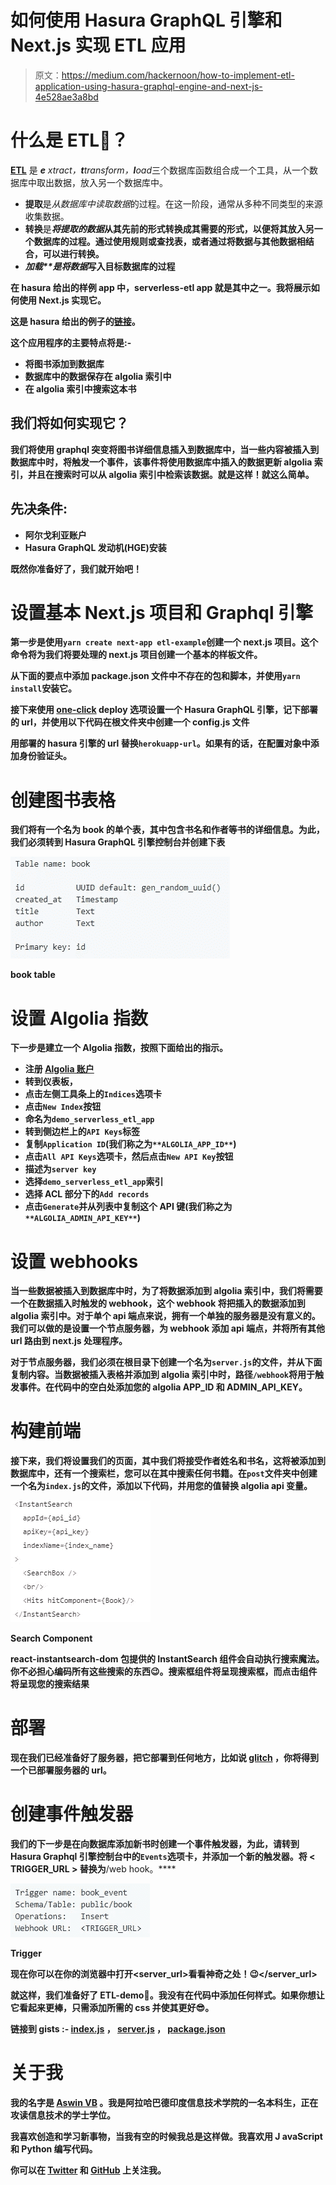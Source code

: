 # 如何使用 Hasura GraphQL 引擎和 Next.js 实现 ETL 应用

> 原文：<https://medium.com/hackernoon/how-to-implement-etl-application-using-hasura-graphql-engine-and-next-js-4e528ae3a8bd>

# **什么是 ETL💭？**

[**ETL**](https://www.webopedia.com/TERM/E/ETL.html) 是 ***e*** *xtract，****t****transform，****l****oad*三个数据库函数组合成一个工具，从一个数据库中取出数据，放入另一个数据库中。

*   **提取**是*从数据库中读取数据*的过程。在这一阶段，通常从多种不同类型的来源收集数据。
*   **转换**是***将提取的数据*从其先前的形式转换成其需要的形式，以便将其放入另一个数据库的过程。通过使用规则或查找表，或者通过将数据与其他数据相结合，可以进行转换。**
*   ****加载**是*将数据*写入目标数据库的过程**

**在 hasura 给出的样例 app 中，serverless-etl app 就是其中之一。我将展示如何使用 Next.js 实现它。**

**这是 hasura 给出的例子的[链接](https://github.com/hasura/graphql-engine/tree/master/community/sample-apps/serverless-etl)。**

**这个应用程序的主要特点将是:-**

*   **将图书添加到数据库**
*   **数据库中的数据保存在 algolia 索引中**
*   **在 algolia 索引中搜索这本书**

## ****我们将如何实现它？****

**我们将使用 graphql 突变将图书详细信息插入到数据库中，当一些内容被插入到数据库中时，将触发一个事件，该事件将使用数据库中插入的数据更新 algolia 索引，并且在搜索时可以从 algolia 索引中检索该数据。就是这样！就这么简单。**

## ****先决条件:****

*   **阿尔戈利亚账户**
*   **Hasura GraphQL 发动机(HGE)安装**

**既然你准备好了，我们就开始吧！**

# ****设置基本 Next.js 项目和 Graphql 引擎****

**第一步是使用`yarn create next-app etl-example`创建一个 next.js 项目。这个命令将为我们将要处理的 next.js 项目创建一个基本的样板文件。**

**从下面的要点中添加 package.json 文件中不存在的包和脚本，并使用`yarn install`安装它。**

**接下来使用 [one-click](https://heroku.com/deploy?template=https://github.com/hasura/graphql-engine-heroku) deploy 选项设置一个 Hasura GraphQL 引擎，记下部署的 url，并使用以下代码在根文件夹中创建一个 **config.js** 文件**

**用部署的 hasura 引擎的 url 替换`herokuapp-url`。如果有的话，在配置对象中添加身份验证头。**

# **创建图书表格**

**我们将有一个名为 **book** 的单个表，其中包含书名和作者等书的详细信息。为此，我们必须转到 Hasura GraphQL 引擎控制台并创建下表**

**![](img/78dd1fdad073fd218a35ca285e4bc355.png)**

**book table**

# **设置 Algolia 指数**

**下一步是建立一个 Algolia 指数，按照下面给出的指示。**

*   **注册 [Algolia 账户](https://www.algolia.com/)**
*   **转到仪表板，**
*   **点击左侧工具条上的`Indices`选项卡**
*   **点击`New Index`按钮**
*   **命名为`demo_serverless_etl_app`**
*   **转到侧边栏上的`API Keys`标签**
*   **复制`Application ID`(我们称之为`**ALGOLIA_APP_ID**`)**
*   **点击`All API Keys`选项卡，然后点击`New API Key`按钮**
*   **描述为`server key`**
*   **选择`demo_serverless_etl_app`索引**
*   **选择 ACL 部分下的`Add records`**
*   **点击`Generate`并从列表中复制这个 API 键(我们称之为`**ALGOLIA_ADMIN_API_KEY**`)**

# **设置 webhooks**

**当一些数据被插入到数据库中时，为了将数据添加到 algolia 索引中，我们将需要一个在数据插入时触发的 webhook，这个 webhook 将把插入的数据添加到 algolia 索引中。对于单个 api 端点来说，拥有一个单独的服务器是没有意义的。我们可以做的是设置一个节点服务器，为 webhook 添加 api 端点，并将所有其他 url 路由到 next.js 处理程序。**

**对于节点服务器，我们必须在根目录下创建一个名为`server.js`的文件，并从下面复制内容。当数据被插入表格并添加到 algolia 索引中时，路径`/webhook`将用于触发事件。在代码中的空白处添加您的 algolia APP_ID 和 ADMIN_API_KEY。**

# **构建前端**

**接下来，我们将设置我们的页面，其中我们将接受作者姓名和书名，这将被添加到数据库中，还有一个搜索栏，您可以在其中搜索任何书籍。在`post`文件夹中创建一个名为`index.js`的文件，添加以下代码，并用您的值替换 algolia api 变量。**

**![](img/bffd817e58e726bae33a5a89830872c2.png)**

**Search Component**

****react-instantsearch-dom** 包提供的 **InstantSearch** 组件会自动执行搜索魔法。你不必担心编码所有这些搜索的东西😉。**搜索框**组件将呈现搜索框，而**点击**组件将呈现您的搜索结果**

# **部署**

**现在我们已经准备好了服务器，把它部署到任何地方，比如说 [glitch](https://glitch.com) ，你将得到一个已部署服务器的 url。**

# **创建事件触发器**

**我们的下一步是在向数据库添加新书时创建一个事件触发器，为此，请转到 Hasura Graphql 引擎控制台中的`Events`选项卡，并添加一个新的触发器。将 **< TRIGGER_URL >** 替换为**<SERVER _ URL>/web hook。****

**![](img/48ab7f9169a901b7d5812fac9b93ca19.png)**

**Trigger**

**现在你可以在你的浏览器中打开<server_url>看看神奇之处！😉</server_url>**

**就这样，我们准备好了 ETL-demo🙌。我没有在代码中添加任何样式。如果你想让它看起来更棒，只需添加所需的 css 并使其更好😎。**

**链接到 gists :- [index.js](https://gist.github.com/aswinzz/58e91f9c3b843cde3835deacc79804bf) ， [server.js](https://gist.github.com/aswinzz/d062678d14df02b6063217c4b81e0e94) ， [package.json](https://gist.github.com/aswinzz/cff43e3ff51ff689454e5234308656cc)**

# **关于我**

**我的名字是 [**Aswin VB**](http://aswinzz.me) 。我是阿拉哈巴德印度信息技术学院的一名本科生，正在攻读信息技术的学士学位。**

**我喜欢创造和学习新事物，当我有空的时候我总是这样做。我喜欢用 J **avaScript 和 Python** 编写代码。**

**你可以在 [Twitter](https://twitter.com/aswinvb1) 和 [GitHub](https://github.com/aswinzz) 上关注我。**